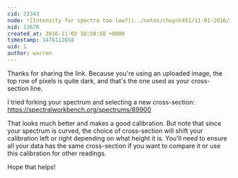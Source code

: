 ```yaml
---
cid: 22343
node: ![Intensity for spectra too low?](../notes/chuynh451/11-01-2016/intensity-for-spectra-too-low)
nid: 13670
created_at: 2016-11-02 18:50:58 +0000
timestamp: 1478112658
uid: 1
author: warren
---
```


Thanks for sharing the link. Because you're using an uploaded image, the top row of pixels is quite dark, and that's the one used as your cross-section line. 

I tried forking your spectrum and selecting a new cross-section: https://spectralworkbench.org/spectrums/89900

That looks much better and makes a good calibration. But note that since your spectrum is curved, the choice of cross-section will shift your calibration left or right depending on what height it is. You'll need to ensure all your data has the same cross-section if you want to compare it or use this calibration for other readings. 

Hope that helps!